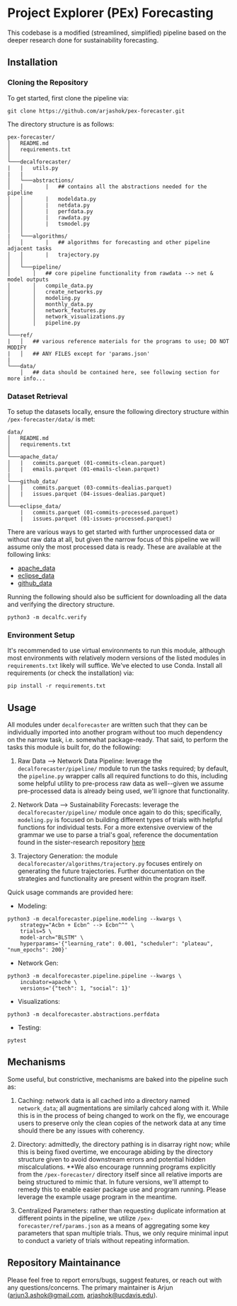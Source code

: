 # Project Explorer (PEx) Forecasting
This codebase is a modified (streamlined, simplified) pipeline based on the
deeper research done for sustainability forecasting.

## Installation
### Cloning the Repository
To get started, first clone the pipeline via:
```
git clone https://github.com/arjashok/pex-forecaster.git
```

The directory structure is as follows:
```
pex-forecaster/
│   README.md
│   requirements.txt    
│
└───decalforecaster/
|   |   utils.py
|   |
│   └───abstractions/
│   │       |   ## contains all the abstractions needed for the pipeline
│   │       |   modeldata.py
│   │       |   netdata.py
│   │       |   perfdata.py
│   │       |   rawdata.py
│   │       |   tsmodel.py
│   │
|   └───algorithms/
│   │       |   ## algorithms for forecasting and other pipeline adjacent tasks
│   │       |   trajectory.py
│   │
│   └───pipeline/
│       │   ## core pipeline functionality from rawdata --> net & model outputs
│       │   compile_data.py
│       │   create_networks.py
│       │   modeling.py
│       │   monthly_data.py
│       │   network_features.py
│       │   network_visualizations.py
│       │   pipeline.py
│   
└───ref/
|   │   ## various reference materials for the programs to use; DO NOT MODIFY
|   │   ## ANY FILES except for 'params.json'
|
└───data/
    │   ## data should be contained here, see following section for more info...
```

### Dataset Retrieval
To setup the datasets locally, ensure the following directory structure within
`/pex-forecaster/data/` is met:
```
data/
│   README.md
│   requirements.txt    
│
└───apache_data/
│   |   commits.parquet (01-commits-clean.parquet)
│   |   emails.parquet (01-emails-clean.parquet)
|
└───github_data/
│   |   commits.parquet (03-commits-dealias.parquet)
│   |   issues.parquet (04-issues-dealias.parquet)
│
└───eclipse_data/
    |   commits.parquet (01-commits-processed.parquet)
    |   issues.parquet (01-issues-processed.parquet)
```

There are various ways to get started with further unprocessed data or without 
raw data at all, but given the narrow focus of this pipeline we will assume 
only the most processed data is ready. These are available at the following
links:

- [apache_data](https://drive.google.com/drive/folders/1-f8AEReRwegpecnOXmdg5XdrzZPuULeF?usp=drive_link)
- [eclipse_data](https://drive.google.com/drive/folders/1CNLy-d353_KL0L-QxiUMTOZTpfCj1YSA?usp=drive_link)
- [github_data](https://drive.google.com/drive/folders/1NPa5oBV_e9mduITmXyw_VrxnrmmBXc1e?usp=drive_link)

Running the following should also be sufficient for downloading all the data and
verifying the directory structure.
```
python3 -m decalfc.verify
```

### Environment Setup
It's recommended to use virtual environments to run this module, although most
environments with relatively modern versions of the listed modules in
`requirements.txt` likely will suffice. We've elected to use Conda. Install all
requirements (or check the installation) via:
```
pip install -r requirements.txt
```

## Usage
All modules under `decalforecaster` are written such that they can be
individually imported into another program without too much dependency on the
narrow task, i.e. somewhat package-ready. That said, to perform the tasks this
module is built for, do the following:

1. Raw Data --> Network Data Pipeline: leverage the `decalforecaster/pipeline/`
    module to run the tasks required; by default, the `pipeline.py` wrapper
    calls all required functions to do this, including some helpful utility to
    pre-process raw data as well--given we assume pre-processed data is already
    being used, we'll ignore that functionality.

2. Network Data --> Sustainability Forecasts: leverage the
    `decalforecaster/pipeline/` module once again to do this; specifically,
    `modeling.py` is focused on building different types of trials with helpful
    functions for individual tests. For a more extensive overview of the grammar
    we use to parse a trial's goal, reference the documentation found in the
    sister-research repository [here](https://github.com/arjashok/OSS-Research)

3. Trajectory Generation: the module `decalforecaster/algorithms/trajectory.py`
    focuses entirely on generating the future trajectories. Further
    documentation on the strategies and functionality are present within the
    program itself.

Quick usage commands are provided here:
- Modeling:
```
python3 -m decalforecaster.pipeline.modeling --kwargs \
    strategy="Acbn + Ecbn^ --> Ecbn^^" \
    trials=5 \
    model-arch="BLSTM" \
    hyperparams='{"learning_rate": 0.001, "scheduler": "plateau", "num_epochs": 200}'
```

- Network Gen:
```
python3 -m decalforecaster.pipeline.pipeline --kwargs \
    incubator=apache \
    versions='{"tech": 1, "social": 1}'
```

- Visualizations:
```
python3 -m decalforecaster.abstractions.perfdata
```

- Testing:
```
pytest
```


## Mechanisms
Some useful, but constrictive, mechanisms are baked into the pipeline such as:

1. Caching: network data is all cached into a directory named `network_data`;
    all augmentations are similarly cahced along with it. While this is in the
    process of being changed to work on the fly, we encourage users to preserve
    only the clean copies of the network data at any time should there be any 
    issues with coherency.

2. Directory: admittedly, the directory pathing is in disarray right now; while
    this is being fixed overtime, we encourage abiding by the directory
    structure given to avoid downstream errors and potential hidden 
    miscalculations. **We also encourage runnning programs explicitly from the 
    `/pex-forecaster/` directory itself since all relative imports are being 
    structured to mimic that. In future versions, we'll attempt to remedy this 
    to enable easier package use and program running. Please leverage the 
    example usage program in the meantime.

3. Centralized Parameters: rather than requesting duplicate information at
    different points in the pipeline, we utilize
    `/pex-forecaster/ref/params.json` as a means of aggregating some key
    parameters that span multiple trials. Thus, we only require minimal input to
    conduct a variety of trials without repeating information.


## Repository Maintainance
Please feel free to report errors/bugs, suggest features, or reach out with any
questions/concerns. The primary maintainer is Arjun (arjun3.ashok@gmail.com,
arjashok@ucdavis.edu).


